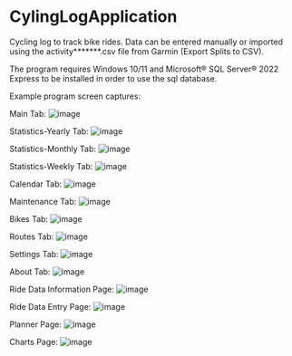# CylingLogApplication

Cycling log to track bike rides.  Data can be entered manually or imported using the activity*******.csv file from Garmin (Export Splits to CSV).

The program requires Windows 10/11 and Microsoft® SQL Server® 2022 Express to be installed in order to use the sql database.

Example program screen captures:

Main Tab:
![image](https://github.com/user-attachments/assets/e451729c-a78e-4ad3-8328-4f5d6de36738)



Statistics-Yearly Tab:
![image](https://github.com/user-attachments/assets/d12521ba-d2a3-4c2a-abec-e3549fbdbf92)



Statistics-Monthly Tab:
![image](https://github.com/user-attachments/assets/a6717883-f88e-47bc-86d6-c0d31c3ec92a)



Statistics-Weekly Tab:
![image](https://github.com/user-attachments/assets/10abbf6e-d7c8-48cd-8f22-b72dff39f35b)



Calendar Tab:
![image](https://github.com/user-attachments/assets/2d511fde-5b7d-4e1c-b004-dbdb49d7eff2)



Maintenance Tab:
![image](https://github.com/user-attachments/assets/a814aaa3-bba7-401a-940d-c46b6f52c0d9)



Bikes Tab:
![image](https://github.com/user-attachments/assets/10ad9e33-1151-4666-b6e0-a53222427991)



Routes Tab:
![image](https://github.com/user-attachments/assets/7ad45f96-0f48-45e4-8083-f775a4132d14)



Settings Tab:
![image](https://github.com/user-attachments/assets/7b153b24-67e7-425a-aa59-5b8113b610fd)



About Tab:
![image](https://github.com/user-attachments/assets/87755392-0ae1-4484-ab43-3b956d977ad8)



Ride Data Information Page:
![image](https://github.com/user-attachments/assets/5264f621-c81c-4220-9bbc-3d4c705302bc)



Ride Data Entry Page:
![image](https://github.com/user-attachments/assets/673b6ef8-4eb8-44be-9d8b-f39d715b2e0e)



Planner Page:
![image](https://github.com/user-attachments/assets/581f8cee-2061-4efb-8926-cf8374748a7c)



Charts Page:
![image](https://github.com/user-attachments/assets/06eb7b1b-a3b4-4f57-a418-4ff7cd296863)



